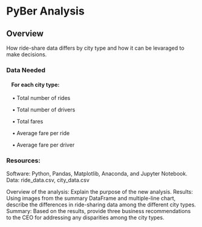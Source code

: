 # PyBer Analysis

## Overview

How ride-share data differs by city type and how it can be levaraged to make decisions.

### Data Needed
#### &nbsp;&nbsp;&nbsp; For each city type:

&nbsp;&nbsp;&nbsp; • Total number of rides 

&nbsp;&nbsp;&nbsp; • Total number of drivers

&nbsp;&nbsp;&nbsp; • Total fares  

&nbsp;&nbsp;&nbsp; • Average fare per ride 

&nbsp;&nbsp;&nbsp; • Average fare per driver 


### Resources:

Software: Python, Pandas, Matplotlib, Anaconda, and Jupyter Notebook.
Data: ride_data.csv, city_data.csv

Overview of the analysis: Explain the purpose of the new analysis.
Results: Using images from the summary DataFrame and multiple-line chart, describe the differences in ride-sharing data among the different city types.
Summary: Based on the results, provide three business recommendations to the CEO for addressing any disparities among the city types.
